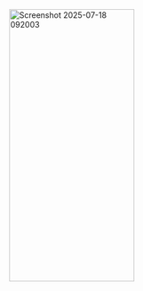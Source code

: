<img width="225" height="488" alt="Screenshot 2025-07-18 092003" src="https://github.com/user-attachments/assets/4ba986a6-237d-4b77-8f6b-6d63238b15be" />
